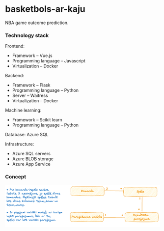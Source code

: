 # basketbols-ar-kaju

NBA game outcome prediction.

### Technology stack
Frontend: 
 - Framework – Vue.js
 - Programming language – Javascript
 - Virtualization – Docker
 
Backend: 
 - Framework – Flask
 - Programming language – Python
 - Server – Waitress
 - Virtualization – Docker
 
Machine learning:
 - Framework – Scikit learn
 - Programming language – Python
 
Database: Azure SQL

Infrastructure:
 - Azure SQL servers
 - Azure BLOB storage
 - Azure App Service

### Concept
![Concept model](./basketball_konceptu_modelis.excalidraw.png)
